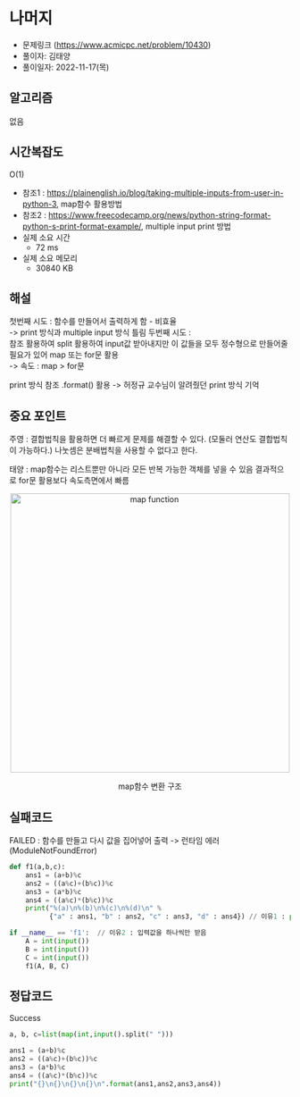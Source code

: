 # 나머지
- 문제링크 (https://www.acmicpc.net/problem/10430)
- 풀이자: 김태양
- 풀이일자: 2022-11-17(목)

## 알고리즘
없음

## 시간복잡도
O(1) 
- 참조1 : https://plainenglish.io/blog/taking-multiple-inputs-from-user-in-python-3, map함수 활용방법
- 참조2 : https://www.freecodecamp.org/news/python-string-format-python-s-print-format-example/, multiple input print 방법
- 실제 소요 시간
    - 72 ms
- 실제 소요 메모리
    - 30840 KB

## 해설
첫번째 시도 : 함수를 만들어서 출력하게 함 - 비효율    
-> print 방식과 multiple input 방식 틀림
두번째 시도 :   
참조 활용하여 split 활용하여 input값 받아내지만 이 값들을 모두 정수형으로 만들어줄 필요가 있어 map 또는 for문 활용    
-> 속도 : map > for문    

print 방식 참조 .format() 활용 -> 허정규 교수님이 알려줬던 print 방식 기억


## 중요 포인트
주영 : 결합법칙을 활용하면 더 빠르게 문제를 해결할 수 있다. 
      (모둘러 연산도 결합법칙이 가능하다.)
      나눗셈은 분배법칙을 사용할 수 없다고 한다.  


태양 : map함수는 리스트뿐만 아니라 모든 반복 가능한 객체를 넣을 수 있음
      결과적으로 for문 활용보다 속도측면에서 빠름  


<p align="center">
  <img src="https://user-images.githubusercontent.com/87478541/202242435-4026984c-6b99-4e2f-a379-b5db534b8e75.png" alt="map function" height="500px" width="500px"/>
  <p align = "center">map함수 변환 구조  
</p> 


## 실패코드
FAILED : 함수를 만들고 다시 값을 집어넣어 출력 -> 런타임 에러(ModuleNotFoundError)
``` python
def f1(a,b,c):
    ans1 = (a+b)%c
    ans2 = ((a%c)+(b%c))%c
    ans3 = (a*b)%c
    ans4 = ((a%c)*(b%c))%c
    print("%(a)\n%(b)\n%(c)\n%(d)\n" % 
          {"a" : ans1, "b" : ans2, "c" : ans3, "d" : ans4}) // 이유1 : print format 방식 잘못 -> a b c d 부분에 float 작성

if __name__ == 'f1':  // 이유2 : 입력값을 하나씩만 받음
    A = int(input())  
    B = int(input())
    C = int(input())
    f1(A, B, C)
```

## 정답코드
Success
``` python
a, b, c=list(map(int,input().split(" ")))

ans1 = (a+b)%c
ans2 = ((a%c)+(b%c))%c
ans3 = (a*b)%c
ans4 = ((a%c)*(b%c))%c
print("{}\n{}\n{}\n{}\n".format(ans1,ans2,ans3,ans4))
```